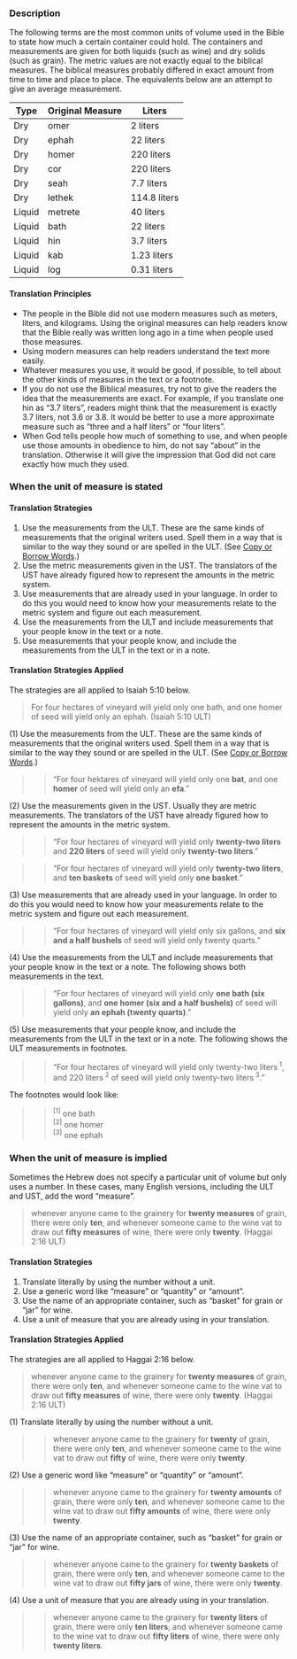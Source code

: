 
### Description

The following terms are the most common units of volume used in the Bible to state how much a certain container could hold. The containers and measurements are given for both liquids (such as wine) and dry solids (such as grain). The metric values are not exactly equal to the biblical measures. The biblical measures probably differed in exact amount from time to time and place to place. The equivalents below are an attempt to give an average measurement.

| Type |  Original Measure |   Liters |
| -------- | -------- | -------- |
| Dry |  omer |  2 liters |
| Dry |  ephah |  22 liters |
| Dry |  homer |  220 liters |
| Dry |  cor |  220 liters |
| Dry |  seah |  7.7 liters |
| Dry |  lethek |  114.8 liters |
| Liquid |  metrete |  40 liters |
| Liquid |  bath |  22 liters |
| Liquid |  hin |  3.7 liters |
| Liquid |  kab |  1.23 liters |
| Liquid |  log |  0.31 liters |

#### Translation Principles

* The people in the Bible did not use modern measures such as meters, liters, and kilograms. Using the original measures can help readers know that the Bible really was written long ago in a time when people used those measures.
* Using modern measures can help readers understand the text more easily.
* Whatever measures you use, it would be good, if possible, to tell about the other kinds of measures in the text or a footnote.
* If you do not use the Biblical measures, try not to give the readers the idea that the measurements are exact. For example, if you translate one hin as “3.7 liters”, readers might think that the measurement is exactly 3.7 liters, not 3.6 or 3.8. It would be better to use a more approximate measure such as “three and a half liters” or “four liters”.
* When God tells people how much of something to use, and when people use those amounts in obedience to him, do not say “about” in the translation. Otherwise it will give the impression that God did not care exactly how much they used.

### When the unit of measure is stated

#### Translation Strategies

1. Use the measurements from the ULT. These are the same kinds of measurements that the original writers used. Spell them in a way that is similar to the way they sound or are spelled in the ULT. (See [Copy or Borrow Words](../translate-transliterate/01.md).)
1. Use the metric measurements given in the UST. The translators of the UST have already figured how to represent the amounts in the metric system.
1. Use measurements that are already used in your language. In order to do this you would need to know how your measurements relate to the metric system and figure out each measurement.
1. Use the measurements from the ULT and include measurements that your people know in the text or a note.
1. Use measurements that your people know, and include the measurements from the ULT in the text or in a note.

#### Translation Strategies Applied

The strategies are all applied to Isaiah 5:10 below.

> For four hectares of vineyard will yield only one bath, and one homer of seed will yield only an ephah. (Isaiah 5:10 ULT)

(1) Use the measurements from the ULT. These are the same kinds of measurements that the original writers used. Spell them in a way that is similar to the way they sound or are spelled in the ULT. (See [Copy or Borrow Words](../translate-transliterate/01.md).)

>> “For four hektares of vineyard will yield only one **bat**, and one **homer** of seed will yield only an **efa**.”

(2) Use the measurements given in the UST. Usually they are metric measurements. The translators of the UST have already figured how to represent the amounts in the metric system.

>> “For four hectares of vineyard will yield only **twenty-two liters** and **220 liters** of seed will yield only **twenty-two liters**.”
  
>> “For four hectares of vineyard will yield only **twenty-two liters**, and **ten baskets** of seed will yield only **one basket**.”

(3) Use measurements that are already used in your language. In order to do this you would need to know how your measurements relate to the metric system and figure out each measurement.

>> “For four hectares of vineyard will yield only six gallons, and **six and a half bushels** of seed will yield only twenty quarts.”

(4) Use the measurements from the ULT and include measurements that your people know in the text or a note.  The following shows both measurements in the text.

>> “For four hectares of vineyard will yield only **one bath (six gallons)**, and **one homer (six and a half bushels)** of seed will yield only **an ephah (twenty quarts)**.”

(5) Use measurements that your people know, and include the measurements from the ULT in the text or in a note. The following shows the ULT measurements in footnotes.

>> “For four hectares of vineyard will yield only twenty-two liters<sup> 1</sup>, and 220 liters<sup> 2</sup> of seed will yield only twenty-two liters<sup> 3</sup>.” 

The footnotes would look like:

>> <sup> [1]</sup> one bath  
>> <sup> [2]</sup> one homer  
>> <sup> [3]</sup> one ephah

### When the unit of measure is implied

Sometimes the Hebrew does not specify a particular unit of volume but only uses a number. In these cases, many English versions, including the ULT and UST, add the word “measure”.

> whenever anyone came to the grainery for **twenty measures** of grain, there were only **ten**, and whenever someone came to the wine vat to draw out **fifty measures** of wine, there were only **twenty**. (Haggai 2:16 ULT)

#### Translation Strategies

1. Translate literally by using the number without a unit.
1. Use a generic word like “measure” or “quantity” or “amount”.
1. Use the name of an appropriate container, such as “basket” for grain or “jar” for wine.
1. Use a unit of measure that you are already using in your translation.

#### Translation Strategies Applied

The strategies are all applied to Haggai 2:16 below.

> whenever anyone came to the grainery for **twenty measures** of grain, there were only **ten**, and whenever someone came to the wine vat to draw out **fifty measures** of wine, there were only **twenty**. (Haggai 2:16 ULT)

(1) Translate literally by using the number without a unit.

>> whenever anyone came to the grainery for **twenty** of grain, there were only **ten**, and whenever someone came to the wine vat to draw out **fifty** of wine, there were only **twenty**.

(2) Use a generic word like “measure” or “quantity” or “amount”.

>> whenever anyone came to the grainery for **twenty amounts** of grain, there were only **ten**, and whenever someone came to the wine vat to draw out **fifty amounts** of wine, there were only **twenty**.

(3) Use the name of an appropriate container, such as “basket” for grain or “jar” for wine.

>> whenever anyone came to the grainery for **twenty baskets** of grain, there were only **ten**, and whenever someone came to the wine vat to draw out **fifty jars** of wine, there were only **twenty**.

(4) Use a unit of measure that you are already using in your translation.

>> whenever anyone came to the grainery for **twenty liters** of grain, there were only **ten liters**, and whenever someone came to the wine vat to draw out **fifty liters** of wine, there were only **twenty liters**.